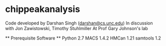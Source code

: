 # chippeakanalysis
Code developed by Darshan Singh (darshan@cs.unc.edu)
In discussion with Jon Zawistowski, Timothy Stuhlmiller
At Prof Gary Johnson's lab

** Prerequisite Software **
Python 2.7
MACS 1.4.2
HMCan 1.21
samtools 1.2








		
		




